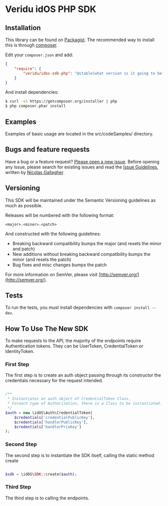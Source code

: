 Veridu idOS PHP SDK
===================

Installation
------------
This library can be found on [Packagist](https://packagist.org/packages/veridu/veridu-php).
The recommended way to install this is through [composer](http://getcomposer.org).

Edit your `composer.json` and add:

```json
{
    "require": {
        "veridu/idos-sdk-php": "@stable(what version is it going to be?)"
    }
}
```

And install dependencies:

```bash
$ curl -sS https://getcomposer.org/installer | php
$ php composer.phar install
```

Examples
--------
Examples of basic usage are located in the src/codeSamples/ directory.

Bugs and feature requests
-------------------------
Have a bug or a feature request? [Please open a new issue](https://github.com/veridu/idos-sdk-php/issues).
Before opening any issue, please search for existing issues and read the [Issue Guidelines](https://github.com/necolas/issue-guidelines), written by [Nicolas Gallagher](https://github.com/necolas/).

Versioning
----------
This SDK will be maintained under the Semantic Versioning guidelines as much as possible.

Releases will be numbered with the following format:

`<major>.<minor>.<patch>`

And constructed with the following guidelines:

* Breaking backward compatibility bumps the major (and resets the minor and patch)
* New additions without breaking backward compatibility bumps the minor (and resets the patch)
* Bug fixes and misc changes bumps the patch

For more information on SemVer, please visit [http://semver.org/](http://semver.org/).

Tests
-----
To run the tests, you must install dependencies with `composer install --dev`.

How To Use The New SDK
----------------------

To make requests to the API, the majority of the endpoints require Authentication tokens. They can be UserToken, CredentialToken or IdentityToken.

### First Step

The first step is to create an auth object passing through its constructor the credentials necessary for the request intended.

```php

/**
 * Instantiates an auth object of CredentialToken Class.
 * Foreach type of Authorization, there is a Class to be instantiated.
 */
$auth = new \idOS\Auth\CredentialToken(
	$credentials['credentialPublicKey'],
	$credentials['handlerPublicKey'],
	$credentials['handlerPrivKey']
);

```
### Second Step

The second step is to instantiate the SDK itself, calling the static method create

```php

$sdk = \idOS\SDK::create($auth);

```

### Third Step

The third step is to calling the endpoints.

